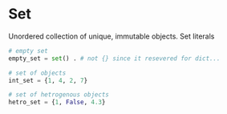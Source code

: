 # Set
Unordered collection of unique, immutable objects.
Set literals
```python
# empty set
empty_set = set() . # not {} since it resevered for dict...

# set of objects
int_set = {1, 4, 2, 7}

# set of hetrogenous objects
hetro_set = {1, False, 4.3}
```
<!--stackedit_data:
eyJoaXN0b3J5IjpbLTE5MzQyMDQ0ODNdfQ==
-->